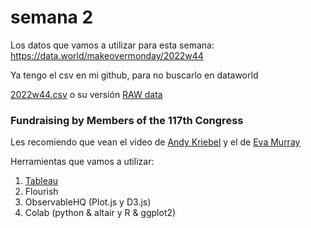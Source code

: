 # semana 2

Los datos que vamos a utilizar para esta semana: https://data.world/makeovermonday/2022w44 

Ya tengo el csv en mi github, para no buscarlo en dataworld

[2022w44.csv](2022w44.csv) o su versión [RAW data](https://aaizemberg.github.io/ecd2022a/s2/2022w44.csv)

### Fundraising by Members of the 117th Congress

Les recomiendo que vean el video de [Andy Kriebel](https://youtu.be/bORvGBqKfD4) y el de [Eva Murray](https://youtu.be/j8yQu_pEOcw)

Herramientas que vamos a utilizar:

1. [Tableau](tableau.html)
2. Flourish
3. ObservableHQ (Plot.js y D3.js)
4. Colab (python & altair y R & ggplot2)
